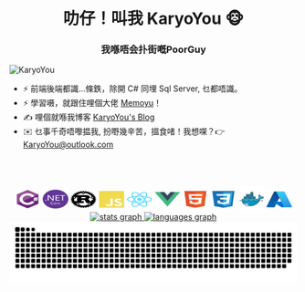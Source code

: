 <h1 align="center"> 叻仔！叫我 KaryoYou 🐵 </h1>
<h3 align="center"> 我喺唔会扑街嘅PoorGuy </h3>

<p align="left"> <img src="https://komarev.com/ghpvc/?username=KaryoYou&label=%20%20%20%20执返剂↝%20%20%20%20&color=0e75b6&style=flat" alt="KaryoYou" />

  - ⚡ 前端後端都識...條鉄，除開 C# 同埋 Sql Server, 乜都唔識。
  - ⚡ 學習嗫，就跟住哩個大佬 <a href="https://github.com/Memoyu" target="_blank">Memoyu</a>！
  - ✍️ 哩個就喺我博客 <a href="https://www.cnblogs.com/KaryoYou" target="_blank">KaryoYou's Blog</a>
  - ✉️ 乜事千奇唔嚟揾我, 扮嘢幾辛苦，搵食啫！我想㗎？👉 KaryoYou@outlook.com

</br>
</br>
</br>

<!--技能图标-->
<div align="center">
   <img align="center" alt="csharp" height="33" width="45" src="https://raw.githubusercontent.com/devicons/devicon/master/icons/csharp/csharp-original.svg">
   <img align="center" alt="dotnetcore" height="33" width="45" src="https://raw.githubusercontent.com/devicons/devicon/master/icons/dotnetcore/dotnetcore-original.svg">
   <img align="center" alt="rust" height="30" width="45" src="https://raw.githubusercontent.com/devicons/devicon/master/icons/rust/rust-original.svg">
  <img align="center" alt="javascript" height="30" width="45" src="https://raw.githubusercontent.com/devicons/devicon/master/icons/javascript/javascript-plain.svg">
  <img align="center" alt="react" height="30" width="45" src="https://raw.githubusercontent.com/devicons/devicon/master/icons/react/react-original.svg">
  <img align="center" alt="vuejs" height="30" width="45" src="https://raw.githubusercontent.com/devicons/devicon/master/icons/vuejs/vuejs-original.svg">
  <img align="center" alt="html5" height="30" width="45" src="https://raw.githubusercontent.com/devicons/devicon/master/icons/html5/html5-original.svg">  
  <img align="center" alt="css3" height="30" width="45" src="https://raw.githubusercontent.com/devicons/devicon/master/icons/css3/css3-original.svg">
    <img align="center" alt="docker" height="45" width="45" src="https://raw.githubusercontent.com/devicons/devicon/master/icons/docker/docker-original.svg">
    <img align="center" alt="azure" height="30" width="45" src="https://raw.githubusercontent.com/devicons/devicon/master/icons/azure/azure-original.svg">
</div>

<!--github 数据统计-->
<div align="center">
  <a href="https://github.com/KaryoYou" target="_blank">
    <img src="https://github-readme-stats.vercel.app/api?username=KaryoYou&hide_title=true&hide_border=ture&layout=compact"  height="150" alt="stats graph"  />
    <img src="https://github-readme-stats.vercel.app/api/top-langs?username=KaryoYou&hide_title=true&hide_border=ture&layout=compact" height="150" alt="languages graph"  />
   </a>
</div>

<!--提交记录贪吃蛇-->
<div align="center">
<img align="center" alt="snake" src="https://raw.githubusercontent.com/KaryoYou/KaryoYou/output/github-contribution-grid-snake.svg">
</div>
